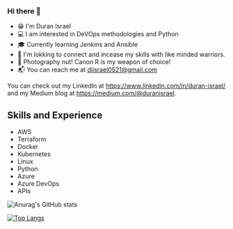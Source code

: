### Hi there 👋
* 😁 I'm Duran Israel
* 💻 I am interested in DeVOps methodologies and Python
* 🎓 Currently learning Jenkins and Ansible
* 🤝 I'm lokking to connect and incease my skills with like minded warriors.
* 📸 Photography nut! Canon R is my weapon of choice!
* 📬 You can reach me at djisrael0521@gmail.com

You can check out my LinkedIn at https://www.linkedin.com/in/duran-israel/ and my Medium blog at https://medium.com/@duranisrael.

## Skills and Experience
* AWS
* Terraform
* Docker
* Kubernetes
* Linux
* Python
* Azure
* Azure DevOps
* APIs


![Anurag's GitHub stats](https://github-readme-stats.vercel.app/api?username=DuranIsrael&show_icons=true&theme=radical)

[![Top Langs](https://github-readme-stats.vercel.app/api/top-langs/?username=DuranIsrael)](https://github.com/anuraghazra/github-readme-stats)
